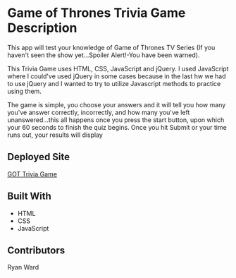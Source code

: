 # Game of Thrones Trivia Game Description

This app will test your knowledge of Game of Thrones TV Series (If you haven't seen the show yet...Spoiler Alert!-You have been warned).

This Trivia Game uses HTML, CSS, JavaScript and jQuery. I used JavaScript where I could've used jQuery in some cases because in the last hw we had to use jQuery and I wanted to try to utilize Javascript methods to practice using them. 

The game is simple, you choose your answers and it will tell you how many you've answer correctly, incorrectly, and how many you've left unanswered...this all happens once you press the start button, upon which your 60 seconds to finish the quiz begins. Once you hit Submit or your time runs out, your results will display 

## Deployed Site

[GOT Trivia Game](https://ryanward4556.github.io/Trivia-Game/)

## Built With

* HTML
* CSS
* JavaScript

## Contributors

Ryan Ward

